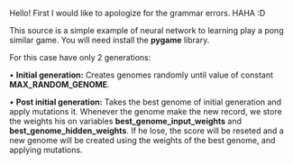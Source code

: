 Hello! First I would like to apologize for the grammar errors. HAHA :D

This source is a simple example of neural network to learning play a pong similar game.
You will need install the **pygame** library.

For this case have only 2 generations:

• **Initial generation:** Creates genomes randomly until value of constant **MAX_RANDOM_GENOME**.

• **Post initial generation:** Takes the best genome of initial generation and apply mutations it. Whenever the genome make the new record, we store the weights his on variables **best_genome_input_weights** and **best_genome_hidden_weights**. If he lose, the score will be reseted and a new genome will be created using the weights of the best genome, and applying mutations.

